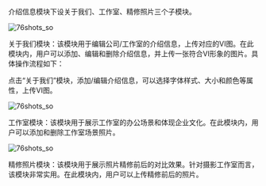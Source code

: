 介绍信息模块下设关于我们、工作室、精修照片三个子模块。

![76shots_so](https://nice-photo-1256312109.cos.ap-shanghai.myqcloud.com/site/811shots_so.png)

关于我们模块：该模块用于编辑公司/工作室的介绍信息，上传对应的VI图。在此模块内，用户可以添加、编辑和删除介绍信息，并上传一张符合VI形象的图片。具体操作流程如下：

点击“关于我们”模块，添加/编辑介绍信息，可以选择字体样式、大小和颜色等属性，上传VI图。

![76shots_so](https://nice-photo-1256312109.cos.ap-shanghai.myqcloud.com/site/867shots_so.png)

工作室模块：该模块用于展示工作室的办公场景和体现企业文化。在此模块内，用户可以添加和删除工作室场景照片。

![76shots_so](https://nice-photo-1256312109.cos.ap-shanghai.myqcloud.com/site/785shots_so.png)

精修照片模块：该模块用于展示照片精修前后的对比效果。针对摄影工作室而言，该模块非常实用。在此模块内，用户可以上传精修前后的照片。